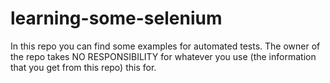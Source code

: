 # learning-some-selenium
In this repo you can find some examples for automated tests. The owner of the repo takes NO RESPONSIBILITY for whatever you use (the information that you get from this repo) this for.
